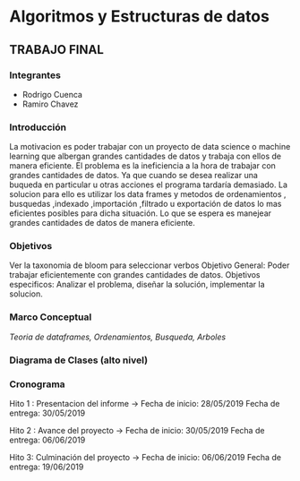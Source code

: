 Algoritmos y Estructuras de datos
=================================

TRABAJO FINAL
---------------------

### Integrantes
* Rodrigo Cuenca
* Ramiro Chavez

### Introducción

La motivacion es poder trabajar con un proyecto de data science o machine learning que albergan grandes cantidades de datos y trabaja con ellos de manera eficiente. El problema es la ineficiencia a la hora de trabajar con grandes cantidades de datos. Ya que cuando se desea realizar una buqueda en particular u otras acciones el programa tardaría demasiado. La solucion para ello es utilizar los data frames y metodos de ordenamientos , busquedas ,indexado ,importación ,filtrado u exportación de datos lo mas eficientes posibles para dicha situación. Lo que se espera es manejear grandes cantidades de datos de manera eficiente.


### Objetivos

Ver la taxonomia de bloom para seleccionar verbos
Objetivo General: Poder trabajar eficientemente con grandes cantidades de datos.
Objetivos especificos: Analizar el problema, diseñar la solución, implementar la solucion.

### Marco Conceptual

_Teoria de dataframes, Ordenamientos, Busqueda, Arboles_

### Diagrama de Clases (alto nivel)

### Cronograma

Hito 1 : Presentacion del informe -> Fecha de inicio: 28/05/2019 Fecha de entrega: 30/05/2019

Hito 2 : Avance del proyecto -> Fecha de inicio: 30/05/2019 Fecha de entrega: 06/06/2019

Hito 3: Culminación del proyecto -> Fecha de inicio: 06/06/2019 Fecha de entrega: 19/06/2019
